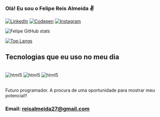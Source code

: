 ### Olá! Eu sou o Felipe Reis Almeida ✌️

[![LinkedIn](https://img.shields.io/badge/LinkedIn-0077B5?style=for-the-badge&logo=linkedin&logoColor=white)](https://www.linkedin.com/in/felipe-reis-almeida-1a668112b)
[![Codepen](https://img.shields.io/badge/Codepen-000000?style=for-the-badge&logo=codepen&logoColor=white)](https://codepen.io/Felipe-Reis-Almeida)
[![Instagram](https://img.shields.io/badge/Instagram-E4405F?style=for-the-badge&logo=instagram&logoColor=white)](https://instagram.com/almeidafelipe.27?igshid=MzNlNGNkZWQ4Mg==)


![Felipe GitHub stats](https://github-readme-stats.vercel.app/api?username=Fereisalmeida&show_icons=true&theme=dracula)

[![Top Langs](https://github-readme-stats.vercel.app/api/top-langs/?username=Fereisalmeida)](https://github.com/Fereisalmeida/github-readme-stats)

## Tecnologias que eu uso no meu dia

<div style="display: inline_block"><br>
<img align="center" alt="html5" src="https://img.shields.io/badge/HTML5-E34F26?style=for-the-badge&logo=html5&logoColor=white" />
<img align="center" alt="html5" src="https://img.shields.io/badge/CSS3-1572B6?style=for-the-badge&logo=css3&logoColor=white" />
<img align="center" alt="html5" src="https://img.shields.io/badge/JavaScript-323330?style=for-the-badge&logo=javascript&logoColor=F7DF1E" />
</div></br>


Futuro programador. A procura de uma oportunidade para mostrar meu potencial!!

### Email: reisalmeida27@gmail.com
